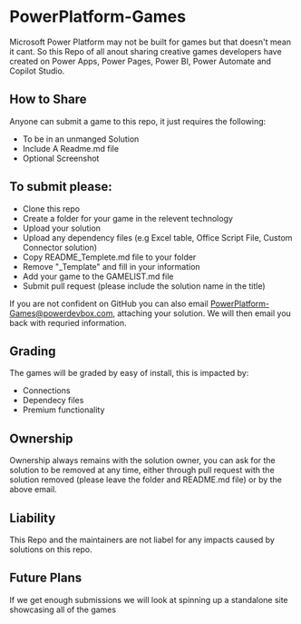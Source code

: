 # PowerPlatform-Games
Microsoft Power Platform may not be built for games but that doesn't mean it cant. So this Repo of all anout sharing creative games developers have created on Power Apps, Power Pages, Power BI, Power Automate and Copilot Studio.

## How to Share
Anyone can submit a game to this repo, it just requires the following:

- To be in an unmanged Solution
- Include A Readme.md file
- Optional Screenshot

## To submit please:

- Clone this repo
- Create a folder for your game in the relevent technology
- Upload your solution
- Upload any dependency files (e.g Excel table, Office Script File, Custom Connector solution)
- Copy README_Templete.md file to your folder
- Remove "_Template" and fill in your information
- Add your game to the GAMELIST.md file
- Submit pull request (please include the solution name in the title)

If you are not confident on GitHub you can also email [PowerPlatform-Games@powerdevbox.com](PowerPlatform-Games@powerdevbox.com), attaching your solution. We will then email you back with requried information.

## Grading
The games will be graded by easy of install, this is impacted by:

- Connections
- Dependecy files
- Premium functionality

## Ownership
Ownership always remains with the solution owner, you can ask for the solution to be removed at any time, either through pull request with the solution removed (please leave the folder and README.md file) or by the above email.

## Liability
This Repo and the maintainers are not liabel for any impacts caused by solutions on this repo.

## Future Plans
If we get enough submissions we will look at spinning up a standalone site showcasing all of the games
